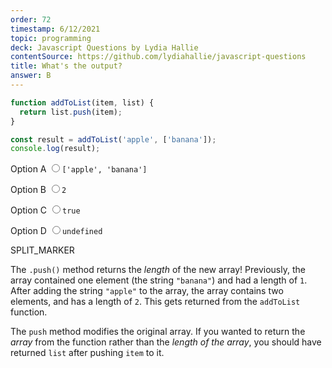 ```yaml
---
order: 72
timestamp: 6/12/2021
topic: programming
deck: Javascript Questions by Lydia Hallie
contentSource: https://github.com/lydiahallie/javascript-questions
title: What's the output?
answer: B
---
```


  

```javascript
function addToList(item, list) {
  return list.push(item);
}

const result = addToList('apple', ['banana']);
console.log(result);
```


<label for="option-A">Option A</label>
<input type="radio" name="answer-option" id="option-A" value="A">`['apple', 'banana']`</input>
    

<label for="option-B">Option B</label>
<input type="radio" name="answer-option" id="option-B" value="B">`2`</input>
    

<label for="option-C">Option C</label>
<input type="radio" name="answer-option" id="option-C" value="C">`true`</input>
    

<label for="option-D">Option D</label>
<input type="radio" name="answer-option" id="option-D" value="D">`undefined`</input>
    




SPLIT_MARKER

The `.push()` method returns the _length_ of the new array! Previously, the array contained one element (the string `"banana"`) and had a length of `1`. After adding the string `"apple"` to the array, the array contains two elements, and has a length of `2`. This gets returned from the `addToList` function.

The `push` method modifies the original array. If you wanted to return the _array_ from the function rather than the _length of the array_, you should have returned `list` after pushing `item` to it.



